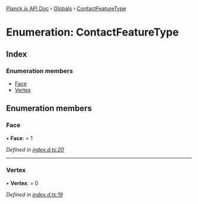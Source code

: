 [Planck.js API Doc](../README.md) › [Globals](../globals.md) › [ContactFeatureType](contactfeaturetype.md)

# Enumeration: ContactFeatureType

## Index

### Enumeration members

* [Face](contactfeaturetype.md#face)
* [Vertex](contactfeaturetype.md#vertex)

## Enumeration members

###  Face

• **Face**: = 1

*Defined in [index.d.ts:20](https://github.com/shakiba/planck.js/blob/038d425/lib/index.d.ts#L20)*

___

###  Vertex

• **Vertex**: = 0

*Defined in [index.d.ts:19](https://github.com/shakiba/planck.js/blob/038d425/lib/index.d.ts#L19)*

